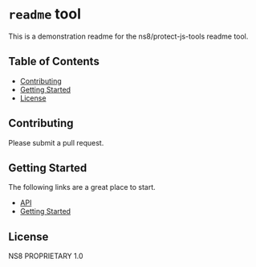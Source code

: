 # `readme` tool

This is a demonstration readme for the ns8/protect-js-tools readme tool.

## Table of Contents
  + [Contributing](#contributing)
  + [Getting Started](#getting-started)
  + [License](#license)


## Contributing

Please submit a pull request.

## Getting Started
The following links are a great place to start.

- [API](public/en/platform/protect-tools-js/api.md)
- [Getting Started](public/en/platform/protect-tools-js/demo.md)


## License
NS8 PROPRIETARY 1.0

